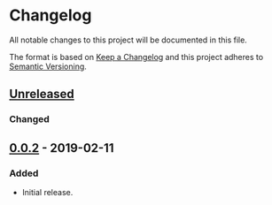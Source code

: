 # Changelog
All notable changes to this project will be documented in this file.

The format is based on [Keep a Changelog](http://keepachangelog.com/en/1.0.0/)
and this project adheres to [Semantic Versioning](http://semver.org/spec/v2.0.0.html).

## [Unreleased]
### Changed

## [0.0.2] - 2019-02-11
### Added
- Initial release.

[Unreleased]: https://github.com/sureshg/kotlin-scratchpad/compare/0.0.2...HEAD
[0.0.2]: https://github.com/sureshg/kotlin-scratchpad/compare/0.0.1...0.0.2
